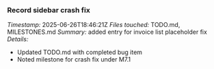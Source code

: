 ### Record sidebar crash fix
*Timestamp:* 2025-06-26T18:46:21Z
*Files touched:* TODO.md, MILESTONES.md
*Summary:* added entry for invoice list placeholder fix
*Details:*
- Updated TODO.md with completed bug item
- Noted milestone for crash fix under M7.1
